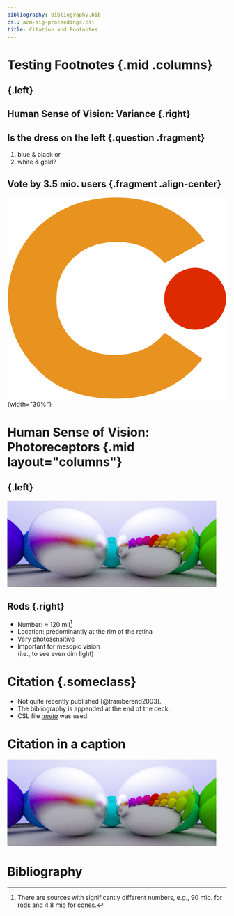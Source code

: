 ```yaml
---
bibliography: bibliography.bib
csl: acm-sig-proceedings.csl
title: Citation and Footnotes
---
```


# Testing Footnotes {.mid .columns}

##  {.left}

## Human Sense of Vision: Variance {.right}

## Is the dress on the left {.question .fragment}

1.  blue & black or
2.  white & gold?

## Vote by 3.5 mio. users {.fragment .align-center}

![](assets/title-logo-hci.png){width="30%"}

# Human Sense of Vision: Photoreceptors {.mid layout="columns"}

##  {.left}

![](include/06-metal.png)

## Rods {.right}

-   Number: $\approx$ 120 mil[^1]
-   Location: predominantly at the rim of the retina
-   Very photosensitive
-   Important for mesopic vision\
    (i.e., to see even dim light)

[^1]: There are sources with significantly different numbers, e.g., 90 mio. for
    rods and 4,8 mio for cones.

# Citation {.someclass}

-   Not quite recently published [@tramberend2003].
-   The bibliography is appended at the end of the deck.
-   CSL file *[:meta](csl)* was used.

# Citation in a caption

![Not quite recently published [@tramberend2003]](include/06-metal.png)

# Bibliography

